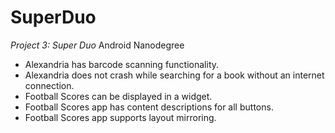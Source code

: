 # SuperDuo
*Project 3: Super Duo*
Android Nanodegree

- Alexandria has barcode scanning functionality.
- Alexandria does not crash while searching for a book without an internet connection.
- Football Scores can be displayed in a widget.
- Football Scores app has content descriptions for all buttons.
- Football Scores app supports layout mirroring.
